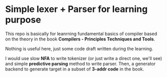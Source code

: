 # Simple lexer + Parser for learning purpose

This repo is basically for leanrning fundamental basics of compiler based on the theory in the book **Compilers - Principles Techniques and Tools**. 

Nothing is useful here, just some code draft written during the learning.

I would use slow **NFA** to write tokenizer (or just write a direct one, we'll see) and simple **predictive parsing** method to write parser. Then, a generator backend to generate target in a subset of **3-addr code** in the book.